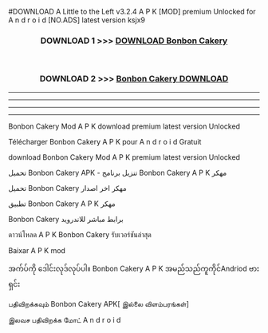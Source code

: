 #DOWNLOAD A Little to the Left v3.2.4 A P K [MOD] premium Unlocked for A n d r o i d [NO.ADS] latest version ksjx9 



<div align="center">

<h3>DOWNLOAD 1 >>> <a href="https://getmod1.web.app/?judule=Btd Battles">DOWNLOAD Bonbon Cakery </a></h3><br>

<h3>DOWNLOAD 2 >>> <a href="https://getmod1.web.app/?judule=Btd Battles">Bonbon Cakery  DOWNLOAD </a></h3>

</div>


----------------------------------------------------------

----------------------------------------------------------

----------------------------------------------------------

----------------------------------------------------------


Bonbon Cakery  Mod A P K download premium latest version Unlocked

Télécharger Bonbon Cakery  A P K pour A n d r o i d Gratuit

download Bonbon Cakery  Mod A P K premium latest version Unlocked

تحميل Bonbon Cakery  APK - تنزيل برنامج Bonbon Cakery  A P K مهكر

تحميل Bonbon Cakery  مهكر اخر اصدار

تطبيق Bonbon Cakery  A P K مهكر

Bonbon Cakery  برابط مباشر للاندرويد

ดาวน์โหลด A P K Bonbon Cakery  รับเวอร์ชันล่าสุด

Baixar A P K mod

အက်ပ်ကို ဒေါင်းလုဒ်လုပ်ပါ။ Bonbon Cakery  A P K အမည်သည်ကူကိုင်Andriod ဗားရှင်း

பதிவிறக்கவும் Bonbon Cakery  APK[ இல்லை விளம்பரங்கள்] 
 
இலவச பதிவிறக்க மோட் A n d r o i d



